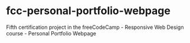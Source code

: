 # fcc-personal-portfolio-webpage
Fifth certification project in the freeCodeCamp - Responsive Web Design course - Personal Portfolio Webpage
